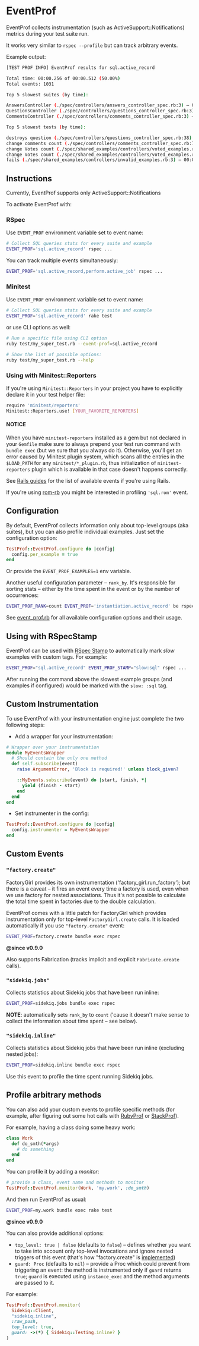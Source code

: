 # EventProf

EventProf collects instrumentation (such as ActiveSupport::Notifications) metrics during your test suite run.

It works very similar to `rspec --profile` but can track arbitrary events.

Example output:

```sh
[TEST PROF INFO] EventProf results for sql.active_record

Total time: 00:00.256 of 00:00.512 (50.00%)
Total events: 1031

Top 5 slowest suites (by time):

AnswersController (./spec/controllers/answers_controller_spec.rb:3) – 00:00.119 (549 / 20) of 00:00.200 (59.50%)
QuestionsController (./spec/controllers/questions_controller_spec.rb:3) – 00:00.105 (360 / 18) of 00:00.125 (84.00%)
CommentsController (./spec/controllers/comments_controller_spec.rb:3) – 00:00.032 (122 / 4) of 00:00.064 (50.00%)

Top 5 slowest tests (by time):

destroys question (./spec/controllers/questions_controller_spec.rb:38) – 00:00.022 (29) of 00:00.064 (34.38%)
change comments count (./spec/controllers/comments_controller_spec.rb:7) – 00:00.011 (34) of 00:00.022 (50.00%)
change Votes count (./spec/shared_examples/controllers/voted_examples.rb:23) – 00:00.008 (25) of 00:00.022 (36.36%)
change Votes count (./spec/shared_examples/controllers/voted_examples.rb:23) – 00:00.008 (32) of 00:00.035 (22.86%)
fails (./spec/shared_examples/controllers/invalid_examples.rb:3) – 00:00.007 (34) of 00:00.014 (50.00%)

```

## Instructions

Currently, EventProf supports only ActiveSupport::Notifications

To activate EventProf with:

### RSpec

Use `EVENT_PROF` environment variable set to event name:

```sh
# Collect SQL queries stats for every suite and example
EVENT_PROF='sql.active_record' rspec ...
```

You can track multiple events simultaneously:

```sh
EVENT_PROF='sql.active_record,perform.active_job' rspec ...
```

### Minitest

Use `EVENT_PROF` environment variable set to event name:

```sh
# Collect SQL queries stats for every suite and example
EVENT_PROF='sql.active_record' rake test
```
or use CLI options as well:

```sh
# Run a specific file using CLI option
ruby test/my_super_test.rb --event-prof=sql.active_record

# Show the list of possible options:
ruby test/my_super_test.rb --help
```

### Using with Minitest::Reporters

If you're using `Minitest::Reporters` in your project you have to explicitly declare it
in your test helper file:

```sh
require 'minitest/reporters'
Minitest::Reporters.use! [YOUR_FAVORITE_REPORTERS]
```
#### NOTICE
When you have `minitest-reporters` installed as a gem but not declared in your `Gemfile`
make sure to always prepend your test run command with `bundle exec` (but we sure that you always do it).
Otherwise, you'll get an error caused by Minitest plugin system, which scans all the entries in the
`$LOAD_PATH` for any `minitest/*_plugin.rb`, thus initialization of `minitest-reporters` plugin which is
available in that case doesn't happens correctly.

See [Rails guides](http://guides.rubyonrails.org/active_support_instrumentation.html)
for the list of available events if you're using Rails.

If you're using [rom-rb](http://rom-rb.org) you might be interested in profiling `'sql.rom'` event.

## Configuration

By default, EventProf collects information only about top-level groups (aka suites),
but you can also profile individual examples. Just set the configuration option:

```ruby
TestProf::EventProf.configure do |config|
  config.per_example = true
end
```

Or provide the `EVENT_PROF_EXAMPLES=1` env variable.

Another useful configuration parameter – `rank_by`. It's responsible for sorting stats –
either by the time spent in the event or by the number of occurrences:

```sh
EVENT_PROF_RANK=count EVENT_PROF='instantiation.active_record' be rspec
```

See [event_prof.rb](https://github.com/palkan/test-prof/tree/master/lib/test_prof/event_prof.rb) for all available configuration options and their usage.

## Using with RSpecStamp

EventProf can be used with [RSpec Stamp](./rspec_stamp.md) to automatically mark _slow_ examples with custom tags. For example:

```sh
EVENT_PROF="sql.active_record" EVENT_PROF_STAMP="slow:sql" rspec ...
```

After running the command above the slowest example groups (and examples if configured) would be marked with the `slow: :sql` tag.

## Custom Instrumentation

To use EventProf with your instrumentation engine just complete the two following steps:

- Add a wrapper for your instrumentation:


```ruby
# Wrapper over your instrumentation
module MyEventsWrapper
  # Should contain the only one method
  def self.subscribe(event)
    raise ArgumentError, 'Block is required!' unless block_given?

    ::MyEvents.subscribe(event) do |start, finish, *|
      yield (finish - start)
    end
  end
end
```

- Set instrumenter in the config:


```ruby
TestProf::EventProf.configure do |config|
  config.instrumenter = MyEventsWrapper
end
```

## Custom Events

### `"factory.create"`

FactoryGirl provides its own instrumentation ('factory_girl.run_factory'); but there is a caveat – it fires an event every time a factory is used, even when we use factory for nested associations. Thus it's not possible to calculate the total time spent in factories due to the double calculation.

EventProf comes with a little patch for FactoryGirl which provides instrumentation only for top-level `FactoryGirl.create` calls. It is loaded automatically if you use `"factory.create"` event:

```sh
EVENT_PROF=factory.create bundle exec rspec
```

**@since v0.9.0**

Also supports Fabrication (tracks implicit and explicit `Fabricate.create` calls).

### `"sidekiq.jobs"`

Collects statistics about Sidekiq jobs that have been run inline:

```sh
EVENT_PROF=sidekiq.jobs bundle exec rspec
```

**NOTE**: automatically sets `rank_by` to `count` ('cause it doesn't make sense to collect the information about time spent – see below).

### `"sidekiq.inline"`

Collects statistics about Sidekiq jobs that have been run inline (excluding nested jobs):

```sh
EVENT_PROF=sidekiq.inline bundle exec rspec
```

Use this event to profile the time spent running Sidekiq jobs.

## Profile arbitrary methods

You can also add your custom events to profile specific methods (for example, after figuring out some hot calls with [RubyProf](./ruby_prof.md) or [StackProf](./stack_prof.md)).

For example, having a class doing some heavy work:

```ruby
class Work
  def do_smth(*args)
    # do something
  end
end
```

You can profile it by adding a _monitor_:

```ruby
# provide a class, event name and methods to monitor
TestProf::EventProf.monitor(Work, 'my.work', :do_smth)
```

And then run EventProf as usual:

```sh
EVENT_PROF=my.work bundle exec rake test
```

**@since v0.9.0**

You can also provide additional options:
- `top_level: true | false` (defaults to `false`) – defines whether you want to take into account only
top-level invocations and ignore nested triggers of this event (that's how "factory.create" is [implemented](https://github.com/palkan/test-prof/blob/master/lib/test_prof/event_prof/custom_events/factory_create.rb))
- `guard: Proc` (defaults to `nil`) – provide a Proc which could prevent from triggering an event: the method is instrumented only if `guard` returns `true`; `guard` is executed using `instance_exec` and the method arguments are passed to it.

For example:

```ruby
TestProf::EventProf.monitor(
  Sidekiq::Client,
  "sidekiq.inline",
  :raw_push,
  top_level: true,
  guard: ->(*) { Sidekiq::Testing.inline? }
)
```
